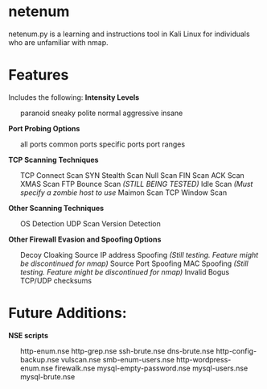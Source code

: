 # netenum
netenum.py is a learning and instructions tool in Kali Linux for individuals who are unfamiliar with nmap. 

# Features
Includes the following:
<b>Intensity Levels</b>
<ul>
  <il>paranoid</il>
  <il>sneaky</il>
  <il>polite</il>
  <il>normal</il>
  <il>aggressive</il>
  <il>insane</il>
</ul>
  
<b>Port Probing Options</b>
<ul>
  <il>all ports</il>
  <il>common ports</il>
  <il>specific ports</il>
  <il>port ranges</il>
</ul>

<b>TCP Scanning Techniques</b>
<ul>
  <il>TCP Connect Scan</il>
  <il>SYN Stealth Scan</il>
  <il>Null Scan</il>
  <il>FIN Scan</il>
  <il>ACK Scan</il>
  <il>XMAS Scan</il>
  <il>FTP Bounce Scan <i>(STILL BEING TESTED)</i></il>
  <il>Idle Scan <i>(Must specify a zombie host to use</i></il>
  <il>Maimon Scan</il>
  <il>TCP Window Scan</il>
 </ul>
 
<b>Other Scanning Techniques</b>
<ul>
  <il>OS Detection</il>
  <il>UDP Scan</il>
  <il>Version Detection</il>
</ul>

<b>Other Firewall Evasion and Spoofing Options</b>
<ul>
  <il>Decoy Cloaking</il>
  <il>Source IP address Spoofing <i>(Still testing. Feature might be discontinued for nmap)</i></il>
  <il>Source Port Spoofing</il>
  <il>MAC Spoofing <i>(Still testing. Feature might be discontinued for nmap)</i></il>
  <il>Invalid Bogus TCP/UDP checksums</il>
</ul>

# Future Additions:
<b>NSE scripts</b>
<ul>
  <il>http-enum.nse</il>
  <il>http-grep.nse</il>
  <il>ssh-brute.nse</il>
  <il>dns-brute.nse</il>
  <il>http-config-backup.nse</il>
  <il>vulscan.nse</il>
  <il>smb-enum-users.nse</il>
  <il>http-wordpress-enum.nse</il>
  <il>firewalk.nse</il>
  <il>mysql-empty-password.nse</il>
  <il>mysql-users.nse</il>
  <il>mysql-brute.nse</il>
</ul>
